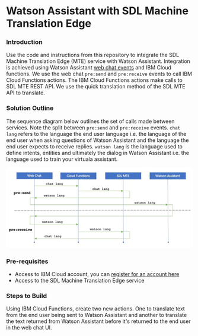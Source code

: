 # Watson Assistant with SDL Machine Translation Edge

### Introduction

Use the code and instructions from this repository to integrate the SDL Machine Translation Edge (MTE) service with Watson Assistant. Integration is achieved using Watson Assistant [web chat events](https://web-chat.global.assistant.watson.cloud.ibm.com/docs.html?to=api-events) and IBM Cloud functions. We use the web chat `pre:send` and `pre:receive` events to call IBM Cloud Functions actions. The IBM Cloud Functions actions make calls to SDL MTE REST API. We use the quick translation method of the SDL MTE API to translate. 

### Solution Outline

The sequence diagram below outlines the set of calls made between services. Note the split between `pre:send` and `pre:receive` events. `chat lang` refers to the language the end user language i.e. the language of the end user when asking questions of Watson Assistant and the language the end user expects to receive replies. `watson lang` is the language used to define intents, entities and ultimately the dialog in Watson Assistant i.e. the language used to train your virtuala assistant. 

![](https://github.com/rodalton/assistant-sdl-mte/blob/main/sequence.jpg)

### Pre-requisites
- Access to IBM Cloud account, you can [register for an account here](https://cloud.ibm.com/registration) 
- Access to the SDL Machine Translation Edge service

### Steps to Build
Using IBM Cloud Functions, create two new actions. One to translate text from the end user being sent to Watson Assistant and another to translate the text returned from Watson Assistant before it's returned to the end user in the web chat UI. 

